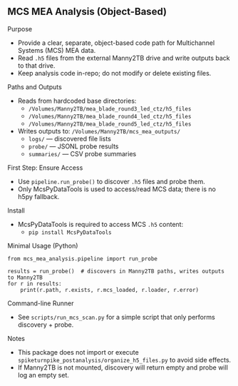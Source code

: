 MCS MEA Analysis (Object-Based)
--------------------------------

Purpose
- Provide a clear, separate, object-based code path for Multichannel Systems (MCS) MEA data.
- Read `.h5` files from the external Manny2TB drive and write outputs back to that drive.
- Keep analysis code in-repo; do not modify or delete existing files.

Paths and Outputs
- Reads from hardcoded base directories:
  - `/Volumes/Manny2TB/mea_blade_round3_led_ctz/h5_files`
  - `/Volumes/Manny2TB/mea_blade_round4_led_ctz/h5_files`
  - `/Volumes/Manny2TB/mea_blade_round5_led_ctz/h5_files`
- Writes outputs to: `/Volumes/Manny2TB/mcs_mea_outputs/`
  - `logs/` — discovered file lists
  - `probe/` — JSONL probe results
  - `summaries/` — CSV probe summaries

First Step: Ensure Access
- Use `pipeline.run_probe()` to discover `.h5` files and probe them.
- Only McsPyDataTools is used to access/read MCS data; there is no h5py fallback.

Install
- McsPyDataTools is required to access MCS `.h5` content:
  - `pip install McsPyDataTools`

Minimal Usage (Python)
```
from mcs_mea_analysis.pipeline import run_probe

results = run_probe()  # discovers in Manny2TB paths, writes outputs to Manny2TB
for r in results:
    print(r.path, r.exists, r.mcs_loaded, r.loader, r.error)
```

Command-line Runner
- See `scripts/run_mcs_scan.py` for a simple script that only performs discovery + probe.

Notes
- This package does not import or execute `spiketurnpike_postanalysis/organize_h5_files.py` to avoid side effects.
- If Manny2TB is not mounted, discovery will return empty and probe will log an empty set.
